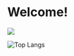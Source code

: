 # Welcome!
![](https://github-readme-stats.vercel.app/api?username=andrewjacobson5&theme=dark&hide=contribs,prs)

![Top Langs](https://github-readme-stats.vercel.app/api/top-langs/?username=andrewjacobson5&theme=tokyonight)

